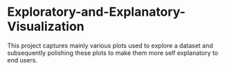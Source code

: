 # Exploratory-and-Explanatory-Visualization
This  project captures mainly various plots used to explore a dataset and subsequently polishing these plots to  make them more self explanatory to end users.
